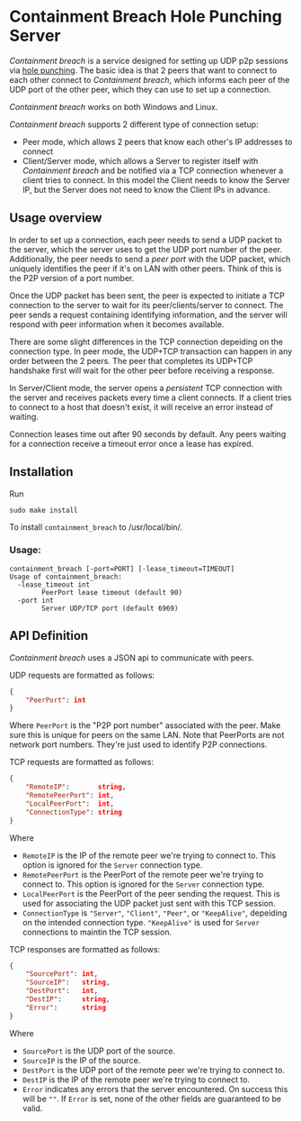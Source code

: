 # Containment Breach Hole Punching Server

_Containment breach_ is a service designed for setting up UDP p2p sessions via 
[hole punching](https://en.wikipedia.org/wiki/UDP_hole_punching). The basic idea is that
2 peers that want to connect to each other connect to _Containment breach_, which informs
each peer of the UDP port of the other peer, which they can use to set up a connection.

_Containment breach_ works on both Windows and Linux.

_Containment breach_ supports 2 different type of connection setup:

* Peer mode, which allows 2 peers that know each other's IP addresses to connect
* Client/Server mode, which allows a Server to register itself with _Containment breach_
  and be notified via a TCP connection whenever a client tries to connect. In this model
  the Client needs to know the Server IP, but the Server does not need to know the Client IPs
  in advance.

## Usage overview
In order to set up a connection, each peer needs to send a UDP packet to the server, which 
the server uses to get the UDP port number of the peer. Additionally, the peer needs to send
a _peer port_ with the UDP packet, which uniquely identifies the peer if it's on LAN with
other peers. Think of this is the P2P version of a port number.

Once the UDP packet has been sent, the peer is expected to initiate a TCP connection to the server
to wait for its peer/clients/server to connect. The peer sends a request containing identifying information,
and the server will respond with peer information when it becomes available.

There are some slight differences in the TCP connection depeiding on the connection type.
In peer mode, the UDP+TCP transaction can happen in any order between the 2 peers. The peer that 
completes its UDP+TCP handshake first will wait for the other peer before receiving a response.

In Server/Client mode, the server opens a _persistent_ TCP connection with the server and receives
packets every time a client connects. If a client tries to connect to a host that doesn't exist, 
it will receive an error instead of waiting.

Connection leases time out after 90 seconds by default. Any peers waiting for a connection receive
a timeout error once a lease has expired.

## Installation

Run
```
sudo make install
```
To install `containment_breach` to /usr/local/bin/.

### Usage:
```
containment_breach [-port=PORT] [-lease_timeout=TIMEOUT]
Usage of containment_breach:
  -lease_timeout int
        PeerPort lease timeout (default 90)
  -port int
        Server UDP/TCP port (default 6969)
```


## API Definition
_Containment breach_ uses a JSON api to communicate with peers.

UDP requests are formatted as follows:
```json
{
	"PeerPort": int
}
```
Where `PeerPort` is the "P2P port number" associated with the peer. Make sure this is unique for peers on the same LAN.
Note that PeerPorts are not network port numbers. They're just used to identify P2P connections.

TCP requests are formatted as follows:
```json
{
	"RemoteIP":       string,
	"RemotePeerPort": int,
	"LocalPeerPort":  int,
	"ConnectionType": string
}
```
Where
* `RemoteIP` is the IP of the remote peer we're trying to connect to. This option is ignored for the `Server` connection type.
* `RemotePeerPort` is the PeerPort of the remote peer we're trying to connect to. This option is ignored for the `Server` connection type.
* `LocalPeerPort` is the PeerPort of the peer sending the request. This is used for associating the UDP packet just sent with this TCP session.
* `ConnectionType` is `"Server"`,  `"Client"`, `"Peer"`, or `"KeepAlive"`, depeiding on the intended connection type. `"KeepAlive"` is
  used for `Server` connections to maintin the TCP session.

TCP responses are formatted as follows:
```json
{
	"SourcePort": int,
	"SourceIP":   string,
	"DestPort":   int,
	"DestIP":     string,
	"Error":      string
}
```
Where
* `SourcePort` is the UDP port of the source.
* `SourceIP` is the IP of the source.
* `DestPort` is the UDP port of the remote peer we're trying to connect to.
* `DestIP` is the IP of the remote peer we're trying to connect to.
* `Error` indicates any errors that the server encountered. On success this will be `""`. If `Error` is set, none 
  of the other fields are guaranteed to be valid.

